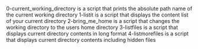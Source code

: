 0-current_working_directory is a script that prints the absolute path name of the current working directory
1-listit is a script that displays the content list of your current directory
2-bring_me_home is a script that changes the working directory to the users home directory
3-listfiles is a script that displays current directory contents in long format
4-listmorefiles is a script that displays current directory contents including hidden files
